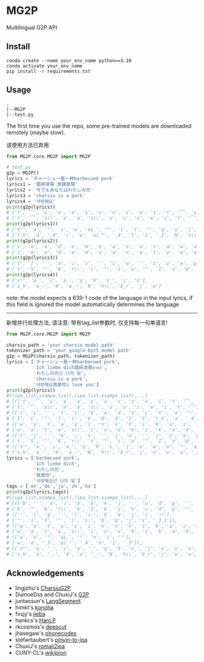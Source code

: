 # MG2P

Multilingual G2P API

## Install


```shell
conda create --name your_env_name python==3.10
conda activate your_env_name
pip install -r requirements.txt
```

## Usage

```
.
|--MG2P
|--test.py
```

The first time you use the repo, some pre-trained models are downloaded remotely (maybe slow).

该使用方法已弃用

```python
from MG2P.core.MG2P import MG2P

# test.py
g2p = MG2P()
lyrics = 'チャーシュー是一种barbecued pork'
lyrics1 = '踏碎凌霄 放肆桀骜'
lyrics2 = '今でもあなたはわたしの光'
lyrics3 = 'charsiu is a pork'
lyrics4 = '사랑해요'
print(g2p(lyrics))
# ['t', '͡', 'ɕ', 'a', 'a', 'ɕ', 'u', 'u', 'z', 'e', 'i', 't', '͡', 'ɕ', 'i', 'b', 'a', 'ɾ', 'β', 'e', 'k', 'w', 'e', 'ð', 'p', 'o', 'ɾ', 'k'], 
# ['t', '͡', 's\\', 'a', 'a', 's\\', 'u', 'u', 'z', 'e', 'i', 't', '͡', 's\\', 'i', 'b', 'a', '4', 'B', 'e', 'k', 'w', 'e', 'D', 'p', 'o', '4', 'k']
print(g2p(lyrics1))
# ['tʰ', 'a', '⁴', 's', 'w', 'ei̯', '⁴', 'l', 'i', '²', 'ŋ', 'ɕ', 'j', 'au̯', '¹', 'f', 'a', '⁴', 'ŋ', 's', 'ɹ̩', '⁴', 'tɕ', 'j', 'e', '²', 'au̯', '⁴'], 
# ['t_h', 'a', '_4', 's', 'w', 'ei_^', '_4', 'l', 'i', '_2', 'N', 's\\', 'j', 'au_^', '_1', 'f', 'a', '_4', 'N', 's', 'r\\_=', '_4', 'ts\\', 'j', 'e', '_2', 'au_^', '_4']
print(g2p(lyrics2))
# ['i', 'm', 'a', 'd', 'e', 'm', 'o', 'a', 'n', 'a', 't', 'a', 'w', 'a', 'w', 'a', 't', 'a', 'ɕ', 'i', 'n', 'o', 'h', 'i', 'k', 'a', 'ɾ', 'i'], 
# ['i', 'm', 'a', 'd', 'e', 'm', 'o', 'a', 'n', 'a', 't', 'a', 'w', 'a', 'w', 'a', 't', 'a', 's\\', 'i', 'n', 'o', 'h', 'i', 'k', 'a', '4', 'i']
print(g2p(lyrics3))
# ['t', 'ʃ', 'ˈ', 'ɑ', 'ɹ', 's', 'ˈ', 'i', 'u', 'ˈ', 'ɪ', 'z', 'ə', 'p', 'ˈ', 'ɔ', 'ɹ', 'k'], 
# ['t', 'S', '"', 'A', 'r\\', 's', '"', 'i', 'u', '"', 'I', 'z', '@', 'p', '"', 'O', 'r\\', 'k']
print(g2p(lyrics4))
# ['sʰ', 'a̠', 'ɾ', 'a̠', 'ŋ', 'ɦ', 'ɛ̝', 'j', 'o'], 
# ['s_h', 'a_-', '4', 'a_-', 'N', 'h\\', 'E_r', 'j', 'o']

```

note: the model expects a 639-1 code of the language in the input lyrics, if this field is ignored the model
automatically determines the language

***

新增并行处理方法, 请注意: 带有tag_list参数时, 仅支持每一句单语言!

```python
from MG2P.core.MG2P import MG2P

charsiu_path = 'your charsiu model path'
tokenizer_path = 'your google-byt5 model path'
g2p = MG2P(charsiu_path, tokenizer_path)
lyrics = ['チャーシュー是一种barbecued pork',
          'Ich liebe dich踏碎凌霄สวัสดี',
          'わたしの光넌 나의 빛',
          'charsiu is a pork',
          '사랑해요我爱你i love you']
print(g2p(lyrics))
#[(ipa_list,xsampa_list),(ipa_list,xsampa_list),...]
# [(['t', '͡', 'ɕ', 'a', 'a', 'ɕ', 'u', 'u', 'z', 'e', 'i', 't', '͡', 'ɕ', 'i', 'b', 'a', 'ɾ', 'β', 'e', 'k', 'w', 'e', 'ð', 'p', 'o', 'ɾ', 'k'], 
# ['t', '͡', 's\\', 'a', 'a', 's\\', 'u', 'u', 'z', 'e', 'i', 't', '͡', 's\\', 'i', 'b', 'a', '4', 'B', 'e', 'k', 'w', 'e', 'D', 'p', 'o', '4', 'k']), 
# (['ɪ', 'ç', 'ˈ', 'l', 'iː', 'b', 'ə', 'd', 'ɪ', 'ç', 'tʰ', 'a', '⁴', 's', 'w', 'ei̯', '⁴', 'l', 'i', '²', 'ŋ', 'ɕ', 'j', 'au̯', '¹', 's', 'u', 'a̯', '˩˩˦', 's', 'o', 't̚', '˨˩', 'h', 'a', '˧', '˥'], 
# ['I', 'C', '"', 'l', 'i:', 'b', '@', 'd', 'I', 'C', 't_h', 'a', '_4', 's', 'w', 'ei_^', '_4', 'l', 'i', '_2', 'N', 's\\', 'j', 'au_^', '_1', 's', 'u', 'a_^', '_5_5_2', 's', 'o', 't_}', '_4_5', 'h', 'a', '_3', '_1']), 
# (['w', 'a', 't', 'a', 'ɕ', 'i', 'n', 'o', 'h', 'i', 'k', 'a', 'ɾ', 'i', 'n', 'ʌ̹', 'n', 'n', 'a̠', 'ɰ', 'i', 'p', 'i', 't̚'], 
# ['w', 'a', 't', 'a', 's\\', 'i', 'n', 'o', 'h', 'i', 'k', 'a', '4', 'i', 'n', 'V_O', 'n', 'n', 'a_-', 'M\\', 'i', 'p', 'i', 't_}']), 
# (['t', 'ʃ', 'ˈ', 'ɑ', 'ɹ', 's', 'ˈ', 'i', 'u', 'ˈ', 'ɪ', 'z', 'ə', 'p', 'ˈ', 'ɔ', 'ɹ', 'k'], 
# ['t', 'S', '"', 'A', 'r\\', 's', '"', 'i', 'u', '"', 'I', 'z', '@', 'p', '"', 'O', 'r\\', 'k']), 
# (['sʰ', 'a̠', 'ɾ', 'a̠', 'ŋ', 'ɦ', 'ɛ̝', 'j', 'o', 'w', 'o', '³', 'ai̯', '⁴', 'n', 'i', '³', 'ˈ', 'a', 'ɪ', 'l', 'ˈ', 'ʌ', 'v', 'j', 'ˈ', 'u'], 
# ['s_h', 'a_-', '4', 'a_-', 'N', 'h\\', 'E_r', 'j', 'o', 'w', 'o', '_3', 'ai_^', '_4', 'n', 'i', '_3', '"', 'a', 'I', 'l', '"', 'V', 'v', 'j', '"', 'u'])]
lyrics = ['barbecued pork',
          'Ich liebe dich',
          'わたしの光',
          '我爱你',
          '사랑해요넌 나의 빛']
tags = ['en','de','ja','zh','ko']
print(g2p(lyrics,tags))
#[(ipa_list,xsampa_list),(ipa_list,xsampa_list),...]
# [(['b', 'ˈ', 'ɑ', 'ɹ', 'b', 'ɨ', 'k', 'j', 'ˌ', 'u', 'd', 'p', 'ˈ', 'ɔ', 'ɹ', 'k'], 
# ['b', '"', 'A', 'r\\', 'b', '1', 'k', 'j', '%', 'u', 'd', 'p', '"', 'O', 'r\\', 'k']), 
# (['ˈ', 'i', 'χ', 'ˈ', 'l', 'iː', 'b', 'ə', 'j', 'i', '˧˥'], 
# ['"', 'i', 'X', '"', 'l', 'i:', 'b', '@', 'j', 'i', '_3_1']), 
# (['w', 'a', 't', 'a', 'ɕ', 'i', 'n', 'o', 'h', 'i', 'k', 'a', 'ɾ', 'i'], 
# ['w', 'a', 't', 'a', 's\\', 'i', 'n', 'o', 'h', 'i', 'k', 'a', '4', 'i']), 
# (['w', 'o', '³', 'ai̯', '⁴', 'n', 'i', '³'], 
# ['w', 'o', '_3', 'ai_^', '_4', 'n', 'i', '_3']), 
# (['sʰ', 'a', '̠', 'ɾ', 'a', '̠', 'ŋ', 'ɦ', 'ɛ̝', 'j', 'o', 'n', 'ʌ', '̹', 'n', 'n', 'a', '̠', 'ɰ', 'i', 'p', 'i', 't̚'], 
# ['s_h', 'a', '_-', '4', 'a', '_-', 'N', 'h\\', 'E_r', 'j', 'o', 'n', 'V', '_O', 'n', 'n', 'a', '_-', 'M\\', 'i', 'p', 'i', 't_}'])]
```


## Acknowledgements


* lingjzhu's [CharsiuG2P](https://github.com/lingjzhu/CharsiuG2P)
* DumoeDss and ChuxiJ's [G2P](https://github.com/BeatMagic/g2p)
* juntaosun's [LangSegment](https://github.com/juntaosun/LangSegment)
* himkt's [konoha](https://github.com/himkt/konoha)
* fxsjy's [jieba](https://github.com/fxsjy/jieba)
* hankcs's [HanLP](https://github.com/hankcs/HanLP)
* rkcosmos's [deepcut](https://github.com/rkcosmos/deepcut)
* jhasegaw's [phonecodes](https://github.com/jhasegaw/phonecodes)
* stefantaubert's [pinyin-to-ipa](https://github.com/stefantaubert/pinyin-to-ipa)
* ChuxiJ's [romaji2ipa](https://ec26ubh65w.feishu.cn/sheets/FD37spdiLhcGeEtEaFucOPX4nGg?sheet=543d9b)
* CUNY-CL's [wikipron](https://github.com/CUNY-CL/wikipron)